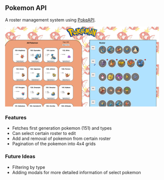 ## Pokemon API

A roster management system using [PokeAPI](https://pokeapi.co/).

![](webpage.png)

### Features

- Fetches first generation pokemon (151) and types
- Can select certain roster to edit
- Add and removal of pokemon from certain roster
- Pagination of the pokemon into 4x4 grids

### Future Ideas

- Filtering by type
- Adding modals for more detailed information of select pokemon